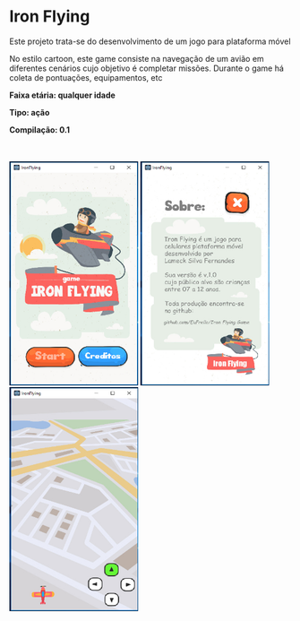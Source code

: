 # Iron Flying
<p>Este projeto trata-se do desenvolvimento de um jogo para plataforma móvel</p>
<p>No estilo cartoon, este game consiste na navegação de um avião em diferentes cenários cujo objetivo é completar missões. Durante o game há coleta de pontuações, equipamentos, etc</p>
<p><b>Faixa etária: qualquer idade</b></p>
<p><b>Tipo: ação</b></p>
<p><b>Compilação: 0.1</b></p>

<br><br>
<img src="https://github.com/EuFreela/Iron-Flying-Game/blob/master/prints/img-1.jpg" width="230" height="400">
<img src="https://github.com/EuFreela/Iron-Flying-Game/blob/master/prints/img-2.jpg" width="230" height="400">
<img src="https://github.com/EuFreela/Iron-Flying-Game/blob/master/prints/img-3.jpg" width="230" height="400">
